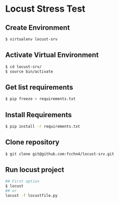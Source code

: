 # Locust Stress Test

## Create Environment

```bash
$ virtualenv locust-srv
```

## Activate Virtual Environment

```bash
$ cd locust-srv/
$ source bin/activate
```

## Get list requirements

```bash
$ pip freeze > requirements.txt
```

## Install Requirements

```bash
$ pip install -r requirements.txt
```

## Clone repository 

```bash
$ git clone git@github.com:fcchn4/locust-srv.git
```

## Run locust project

```bash
## First option
$ locust
## or 
locust -f locustfile.py
```